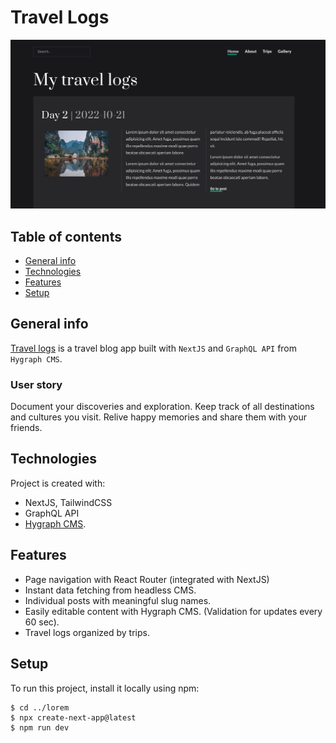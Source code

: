 # Travel Logs

![my-travel-logs-coverImage](https://raw.githubusercontent.com/naomi-pham/my-travel-logs/main/daily-captures/public/Screenshot%202022-10-25%2010.44.45.png)

 ## Table of contents
* [General info](#general-info)
* [Technologies](#technologies)
* [Features](#features)
* [Setup](#setup)

## General info
[Travel logs](https://my-travel-logs.vercel.app/) is a travel blog app built with `NextJS` and `GraphQL API` from `Hygraph CMS`. 

### User story
Document your discoveries and exploration. Keep track of all destinations and cultures you visit. Relive happy memories and share them with your friends.
	
## Technologies
Project is created with:
* NextJS, TailwindCSS
* GraphQL API
* [Hygraph CMS](https://app.hygraph.com/).

## Features
- Page navigation with React Router (integrated with NextJS)
- Instant data fetching from headless CMS.
- Individual posts with meaningful slug names. 
- Easily editable content with Hygraph CMS. (Validation for updates every 60 sec). 
- Travel logs organized by trips.
	
## Setup
To run this project, install it locally using npm:

```
$ cd ../lorem
$ npx create-next-app@latest
$ npm run dev
```

